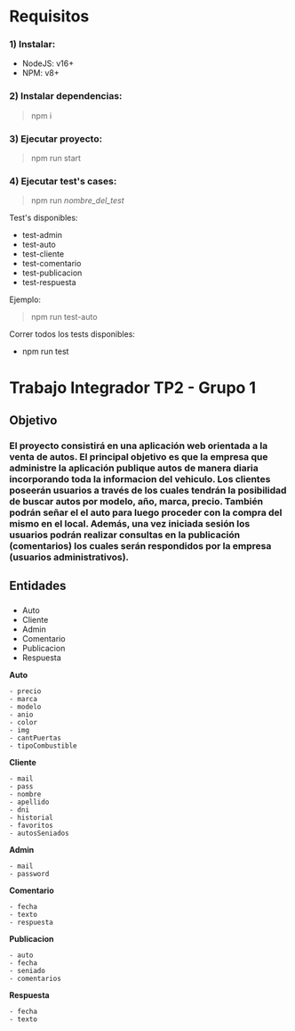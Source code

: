 # Requisitos

### 1) Instalar:

- NodeJS: v16+
- NPM: v8+

### 2) Instalar dependencias:

> npm i

### 3) Ejecutar proyecto:

> npm run start

### 4) Ejecutar test's cases:

> npm run _nombre_del_test_

Test's disponibles:

- test-admin
- test-auto
- test-cliente
- test-comentario
- test-publicacion
- test-respuesta

Ejemplo:

> npm run test-auto

Correr todos los tests disponibles:

- npm run test

# Trabajo Integrador TP2 - Grupo 1

## Objetivo

### El proyecto consistirá en una aplicación web orientada a la venta de autos. El principal objetivo es que la empresa que administre la aplicación publique autos de manera diaria incorporando toda la informacion del vehiculo. Los clientes poseerán usuarios a través de los cuales tendrán la posibilidad de buscar autos por modelo, año, marca, precio. También podrán señar el el auto para luego proceder con la compra del mismo en el local. Además, una vez iniciada sesión los usuarios podrán realizar consultas en la publicación (comentarios) los cuales serán respondidos por la empresa (usuarios administrativos).

## Entidades

###

- Auto
- Cliente
- Admin
- Comentario
- Publicacion
- Respuesta

**Auto**

```
- precio
- marca
- modelo
- anio
- color
- img
- cantPuertas
- tipoCombustible
```

**Cliente**

```
- mail
- pass
- nombre
- apellido
- dni
- historial
- favoritos
- autosSeniados
```

**Admin**

```
- mail
- password
```

**Comentario**

```
- fecha
- texto
- respuesta
```

**Publicacion**

```
- auto
- fecha
- seniado
- comentarios
```

**Respuesta**

```
- fecha
- texto
```
